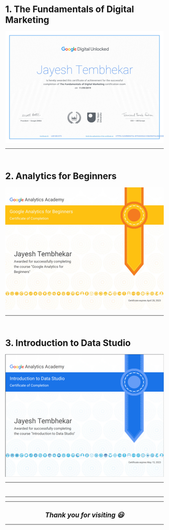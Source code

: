 # 1. **The Fundamentals of Digital Marketing**

![Google Digital Marketing](Google_Digital_Marketing.jpg "Certificate of Achievement")

---

<br>

# 2. **Analytics for Beginners**

![Google Analytics for Beginners](Google_Analytics.jpg "Certificate of Completion")

---

<br>

# 3. **Introduction to Data Studio**

![Google Introduction to Data Studio](Introduction%20to%20Data%20Studio.png "Certificate of Completion")

---

<br>

---



---

<div align="center">
<h2> <i>Thank you for visiting 😃</i> </h2>
</div>

---